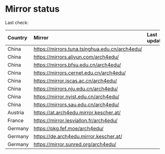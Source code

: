 <script src="./time.js"></script>
# Mirror status
Last check: <script type="text/javascript">localize(1717269475.7079806);</script>

|Country|Mirror|Last update|
|:------|:-----|:----------|
|China|https://mirrors.tuna.tsinghua.edu.cn/arch4edu/|<script type="text/javascript">localize(1717223739);</script>|
|China|https://mirrors.aliyun.com/arch4edu/|<script type="text/javascript">localize(1717223739);</script>|
|China|https://mirrors.bfsu.edu.cn/arch4edu/|<script type="text/javascript">localize(1717223739);</script>|
|China|https://mirrors.cernet.edu.cn/arch4edu/|<script type="text/javascript">localize(1717223739);</script>|
|China|https://mirror.iscas.ac.cn/arch4edu/|<script type="text/javascript">localize(1717223739);</script>|
|China|https://mirrors.nju.edu.cn/arch4edu/|<script type="text/javascript">localize(1717180890);</script>|
|China|https://mirror.nyist.edu.cn/arch4edu/|<script type="text/javascript">localize(1717223739);</script>|
|China|https://mirrors.sau.edu.cn/arch4edu/|<script type="text/javascript">localize(1717223739);</script>|
|Austria|https://at.arch4edu.mirror.kescher.at/|<script type="text/javascript">localize(1717223739);</script>|
|France|https://mirror.lesviallon.fr/arch4edu/|<script type="text/javascript">localize(1717223739);</script>|
|Germany|https://pkg.fef.moe/arch4edu/|<script type="text/javascript">localize(1717223739);</script>|
|Germany|https://de.arch4edu.mirror.kescher.at/|<script type="text/javascript">localize(1717223739);</script>|
|Germany|https://mirror.sunred.org/arch4edu/|<script type="text/javascript">localize(1717223739);</script>|

<script src="./tablefilter/tablefilter.js"></script>
<script src="./table.js"></script>
